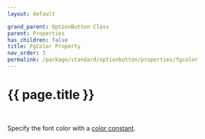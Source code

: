 ```yaml
---
layout: default

grand_parent: OptionButton Class
parent: Properties
has_children: false
title: FgColor Property
nav_order: 3
permalink: /package/standard/optionbutton/properties/fgcolor
---
```

# {{ page.title }}
<br>

Specify the font color with a <a href="/base/color">color constant</a>.